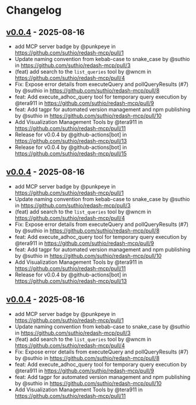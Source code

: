 # Changelog

## [v0.0.4](https://github.com/suthio/redash-mcp/commits/v0.0.4) - 2025-08-16
- add MCP server badge by @punkpeye in https://github.com/suthio/redash-mcp/pull/1
- Update naming convention from kebab-case to snake_case by @suthio in https://github.com/suthio/redash-mcp/pull/3
- (feat) add search to the `list_queries` tool by @wncm in https://github.com/suthio/redash-mcp/pull/4
- Fix: Expose error details from executeQuery and pollQueryResults (#7) by @suthio in https://github.com/suthio/redash-mcp/pull/8
- feat: Add execute_adhoc_query tool for temporary query execution by @tera911 in https://github.com/suthio/redash-mcp/pull/9
- feat: Add tagpr for automated version management and npm publishing by @suthio in https://github.com/suthio/redash-mcp/pull/10
- Add Visualization Management Tools by @tera911 in https://github.com/suthio/redash-mcp/pull/11
- Release for v0.0.4 by @github-actions[bot] in https://github.com/suthio/redash-mcp/pull/13
- Release for v0.0.4 by @github-actions[bot] in https://github.com/suthio/redash-mcp/pull/15

## [v0.0.4](https://github.com/suthio/redash-mcp/commits/v0.0.4) - 2025-08-16
- add MCP server badge by @punkpeye in https://github.com/suthio/redash-mcp/pull/1
- Update naming convention from kebab-case to snake_case by @suthio in https://github.com/suthio/redash-mcp/pull/3
- (feat) add search to the `list_queries` tool by @wncm in https://github.com/suthio/redash-mcp/pull/4
- Fix: Expose error details from executeQuery and pollQueryResults (#7) by @suthio in https://github.com/suthio/redash-mcp/pull/8
- feat: Add execute_adhoc_query tool for temporary query execution by @tera911 in https://github.com/suthio/redash-mcp/pull/9
- feat: Add tagpr for automated version management and npm publishing by @suthio in https://github.com/suthio/redash-mcp/pull/10
- Add Visualization Management Tools by @tera911 in https://github.com/suthio/redash-mcp/pull/11
- Release for v0.0.4 by @github-actions[bot] in https://github.com/suthio/redash-mcp/pull/13

## [v0.0.4](https://github.com/suthio/redash-mcp/commits/v0.0.4) - 2025-08-16
- add MCP server badge by @punkpeye in https://github.com/suthio/redash-mcp/pull/1
- Update naming convention from kebab-case to snake_case by @suthio in https://github.com/suthio/redash-mcp/pull/3
- (feat) add search to the `list_queries` tool by @wncm in https://github.com/suthio/redash-mcp/pull/4
- Fix: Expose error details from executeQuery and pollQueryResults (#7) by @suthio in https://github.com/suthio/redash-mcp/pull/8
- feat: Add execute_adhoc_query tool for temporary query execution by @tera911 in https://github.com/suthio/redash-mcp/pull/9
- feat: Add tagpr for automated version management and npm publishing by @suthio in https://github.com/suthio/redash-mcp/pull/10
- Add Visualization Management Tools by @tera911 in https://github.com/suthio/redash-mcp/pull/11
